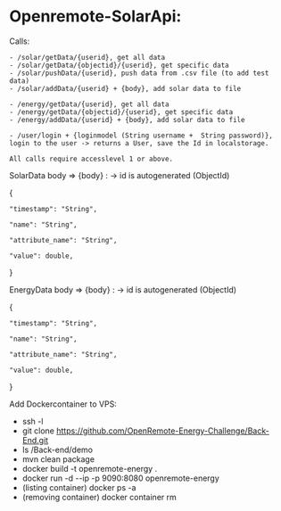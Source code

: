 # Openremote-SolarApi:
  
  Calls:
    
    - /solar/getData/{userid}, get all data
    - /solar/getData/{objectid}/{userid}, get specific data
    - /solar/pushData/{userid}, push data from .csv file (to add test data)
    - /solar/addData/{userid} + {body}, add solar data to file

    - /energy/getData/{userid}, get all data
    - /energy/getData/{objectid}/{userid}, get specific data
    - /energy/addData/{userid} + {body}, add solar data to file
    
    - /user/login + {loginmodel (String username +  String password)}, login to the user -> returns a User, save the Id in localstorage.
    
    All calls require accesslevel 1 or above.
    
 SolarData body => {body} : -> id is autogenerated (ObjectId)
  
  {
    
    "timestamp": "String",
    
    "name": "String",
    
    "attribute_name": "String",
    
    "value": double,
  }   
  
  EnergyData body => {body} : -> id is autogenerated (ObjectId)
  
  {
    
    "timestamp": "String",
    
    "name": "String",
    
    "attribute_name": "String",
    
    "value": double,
  } 
  
  Add Dockercontainer to VPS:
  
  - ssh <ip address> -l <user>
  - git clone https://github.com/OpenRemote-Energy-Challenge/Back-End.git
  - ls /Back-end/demo
  - mvn clean package
  - docker build -t openremote-energy .
  - docker run -d --ip <ip address> -p 9090:8080 openremote-energy
  - (listing container) docker ps -a
  - (removing container) docker container rm <container id>
